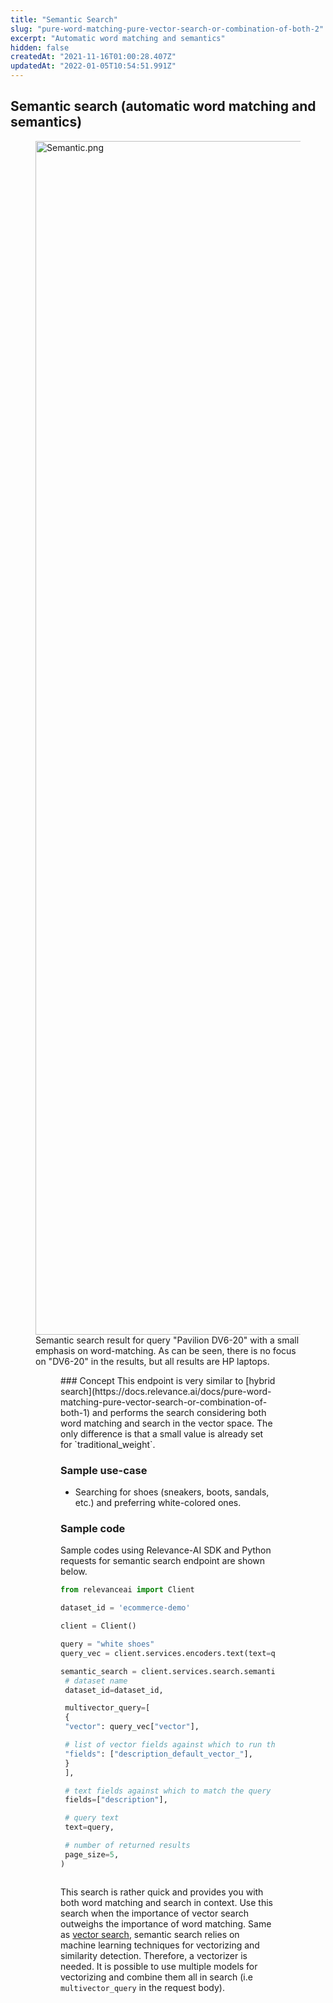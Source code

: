 ```yaml
---
title: "Semantic Search"
slug: "pure-word-matching-pure-vector-search-or-combination-of-both-2"
excerpt: "Automatic word matching and semantics"
hidden: false
createdAt: "2021-11-16T01:00:28.407Z"
updatedAt: "2022-01-05T10:54:51.991Z"
---
```

## Semantic search (automatic word matching and semantics)
<figure>
<img src="https://files.readme.io/dea2fec-Semantic.png" width="1910" alt="Semantic.png" />
<figcaption>Semantic search result for query "Pavilion DV6-20" with a small emphasis on word-matching. As can be seen, there is no focus on "DV6-20" in the results, but all results are HP laptops.</figcaption>
<figure>
### Concept
This endpoint is very similar to [hybrid search](https://docs.relevance.ai/docs/pure-word-matching-pure-vector-search-or-combination-of-both-1) and performs the search considering both word matching and search in the vector space. The only difference is that a small value is already set for `traditional_weight`.

### Sample use-case
- Searching for shoes (sneakers, boots, sandals, etc.) and preferring white-colored ones.

### Sample code
Sample codes using Relevance-AI SDK and Python requests for semantic search endpoint are shown below.
```python Python (SDK)
from relevanceai import Client

dataset_id = 'ecommerce-demo'

client = Client()

query = "white shoes"
query_vec = client.services.encoders.text(text=query)

semantic_search = client.services.search.semantic(
 # dataset name
 dataset_id=dataset_id,

 multivector_query=[
 {
 "vector": query_vec["vector"],

 # list of vector fields against which to run the query
 "fields": ["description_default_vector_"],
 }
 ],

 # text fields against which to match the query
 fields=["description"],

 # query text
 text=query,

 # number of returned results
 page_size=5,
)

```
```python
```
This search is rather quick and provides you with both word matching and search in context. Use this search when the importance of vector search outweighs the importance of word matching. Same as [vector search](https://docs.relevance.ai/docs/pure-word-matching-pure-vector-search-or-combination-of-both), semantic search relies on machine learning techniques for vectorizing and similarity detection. Therefore, a vectorizer is needed. It is possible to use multiple models for vectorizing and combine them all in search (i.e `multivector_query` in the request body).
